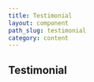 ```yaml
---
title: Testimonial
layout: component
path_slug: testimonial
category: content
---
```


## Testimonial